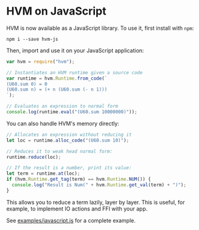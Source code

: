 HVM on JavaScript
=================

HVM is now available as a JavaScript library. To use it, first install with `npm`:

```
npm i --save hvm-js
```

Then, import and use it on your JavaScript application:

```javascript
var hvm = require("hvm");

// Instantiates an HVM runtime given a source code
var runtime = hvm.Runtime.from_code(`
(U60.sum 0) = 0
(U60.sum n) = (+ n (U60.sum (- n 1)))
`);

// Evaluates an expression to normal form
console.log(runtime.eval("(U60.sum 10000000)"));
```

You can also handle HVM's memory directly:

```javascript
// Allocates an expression without reducing it
let loc = runtime.alloc_code("(U60.sum 10)");

// Reduces it to weak head normal form:
runtime.reduce(loc);

// If the result is a number, print its value:
let term = runtime.at(loc);
if (hvm.Runtime.get_tag(term) == hvm.Runtime.NUM()) {
  console.log("Result is Num(" + hvm.Runtime.get_val(term) + ")");
}
```

This allows you to reduce a term lazily, layer by layer. This is useful, for
example, to implement IO actions and FFI with your app.

See [examples/javascript.js](examples/javascript.js) for a complete example.

